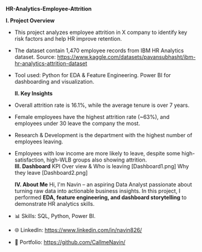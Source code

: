 **HR-Analytics-Employee-Attrition**

  **I. Project Overview**
- This project analyzes employee attrition in X company to identify key risk factors and help HR improve retention.
- The dataset contain 1,470 employee records from IBM HR Analytics dataset.
Source: https://www.kaggle.com/datasets/pavansubhasht/ibm-hr-analytics-attrition-dataset 
- Tool used: Python for EDA & Feature Engineering. Power BI for dashboarding and visualization.
  
  **II. Key Insights**
- Overall attrition rate is 16.1%, while the average tenure is over 7 years.  
- Female employees have the highest attrition rate (~63%), and employees under 30 leave the company the most.  
- Research & Development is the department with the highest number of employees leaving.  
- Employees with low income are more likely to leave, despite some high-satisfaction, high-WLB groups also showing attrition.  
  **III. Dashboard**
KPI Over view & Who is leaving
[Dashboard1.png]
Why they leave
[Dashboard2.png]

  **IV. About Me**
Hi, I'm Navin – an aspiring Data Analyst passionate about turning raw data into actionable business insights.
In this project, I performed **EDA, feature engineering, and dashboard storytelling** to demonstrate HR analytics skills.  
- 📊 Skills: SQL, Python, Power BI.  
- 🌐 LinkedIn: https://www.linkedin.com/in/navin826/
- 📂 Portfolio: https://github.com/CallmeNavin/  
